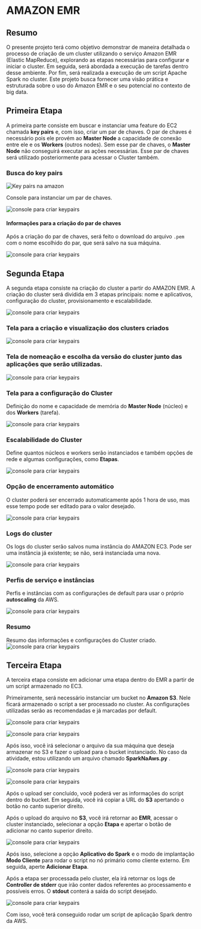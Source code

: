 # AMAZON EMR

## Resumo

O presente projeto terá como objetivo demonstrar de maneira detalhada o processo de criação de um cluster utilizando o serviço Amazon EMR (Elastic MapReduce), explorando as etapas necessárias para configurar e iniciar o cluster. Em seguida, será abordada a execução de tarefas dentro desse ambiente. Por fim, será realizada a execução de um script Apache Spark no cluster. Este projeto busca fornecer uma visão prática e estruturada sobre o uso do Amazon EMR e o seu potencial no contexto de big data.

## Primeira Etapa

A primeira parte consiste em buscar e instanciar uma feature do EC2 chamada **key pairs** e, com isso, criar um par de chaves. O par de chaves é necessário pois ele provém ao **Master Node** a capacidade de conexão entre ele e os **Workers** (outros nodes). Sem esse par de chaves, o **Master Node** não conseguirá executar as ações necessárias. Esse par de chaves será utilizado posteriormente para acessar o Cluster também.

### Busca do key pairs


![Key pairs na amazon](docs/imgs/Screenshot_20240925_154542.png)

Console para instanciar um par de chaves.

![console para criar keypairs](docs/imgs/Screenshot_20240925_160444.png) 
   

#### Informações para a criação do par de chaves

Após a criação do par de chaves, será feito o download do arquivo `.pem` com o nome escolhido do par, que será salvo na sua máquina.

![console para criar keypairs](docs/imgs/Screenshot_20240925_160115.png) 

## Segunda Etapa

A segunda etapa consiste na criação do cluster a partir do AMAZON EMR. A criação do cluster será dividida em 3 etapas principais: nome e aplicativos, configuração do cluster, provisionamento e escalabilidade.

![console para criar keypairs](docs/imgs/Screenshot_20240925_161711.png) 

### Tela para a criação e visualização dos clusters criados

![console para criar keypairs](docs/imgs/Screenshot_20240925_161711.png)

### Tela de nomeação e escolha da versão do cluster junto das aplicações que serão utilizadas.  

![console para criar keypairs](docs/imgs/Screenshot_20240925_163207.png)

### Tela para a configuração do Cluster

Definição do nome e capacidade de memória do **Master Node** (núcleo) e dos **Workers** (tarefa).

![console para criar keypairs](docs/imgs/Screenshot_20240925_163450.png)

### Escalabilidade do Cluster

Define quantos núcleos e workers serão instanciados e também opções de rede e algumas configurações, como **Etapas**.

![console para criar keypairs](docs/imgs/Screenshot_20240925_163510.png)


### Opção de encerramento automático

O cluster poderá ser encerrado automaticamente após 1 hora de uso, mas esse tempo pode ser editado para o valor desejado.

![console para criar keypairs](docs/imgs/Screenshot_20240925_163524.png)

### Logs do cluster

Os logs do cluster serão salvos numa instância do AMAZON EC3. Pode ser uma instância já existente; se não, será instanciada uma nova.

![console para criar keypairs](docs/imgs/Screenshot_20240925_163533.png)

### Perfis de serviço e instâncias

Perfis e instâncias com as configurações de  default para usar o próprio **autoscaling** da AWS.

![console para criar keypairs](docs/imgs/Screenshot_20240925_163617.png)

### Resumo

Resumo das informações e configurações do Cluster criado.
![console para criar keypairs](docs/imgs/Screenshot_20240925_163659.png)

## Terceira Etapa

A terceira etapa consiste em adicionar uma etapa dentro do EMR a partir de um script armazenado no EC3. 

Primeiramente, será necessário instanciar um bucket no **Amazon S3**. Nele ficará armazenado o script a ser processado no cluster. As configurações utilizadas serão as recomendadas e já marcadas por default.

![console para criar keypairs](docs/imgs/Screenshot_20240926_012234.png)


![console para criar keypairs](docs/imgs/Screenshot_20240926_012259.png)

Após isso, você irá selecionar o arquivo da sua máquina que deseja armazenar no S3 e fazer o upload para o bucket instanciado. No caso da atividade, estou utilizando um arquivo chamado **SparkNaAws.py** .

![console para criar keypairs](docs/imgs/Screenshot_20240926_012334.png)

![console para criar keypairs](docs/imgs/Screenshot_20240926_012353.png)

Após o upload ser concluído, você poderá ver as informações do script dentro do bucket. Em seguida, você irá copiar a URL do **S3** apertando o botão no canto superior direito.

Após o upload do arquivo no **S3**, você irá retornar ao **EMR**, acessar o cluster instanciado, selecionar a opção **Etapa** e apertar o botão de adicionar no canto superior direito.


![console para criar keypairs](docs/imgs/Screenshot_20240926_015346.png)

Após isso, selecione a opção **Aplicativo do Spark** e o modo de implantação **Modo Cliente** para rodar o script no nó primário como cliente externo. Em seguida, aperte **Adicionar Etapa**.

Após a etapa ser processada pelo cluster, ela irá retornar os logs de **Controller de stderr** que irão conter dados referentes ao processamento e possíveis erros. O **stdout** conterá a saída do script desejado.


![console para criar keypairs](docs/imgs/Screenshot_20240926_015913.png)

Com isso, você terá conseguido rodar um script de aplicação Spark dentro da AWS.
